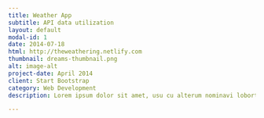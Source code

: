 ```yaml
---
title: Weather App
subtitle: API data utilization
layout: default
modal-id: 1
date: 2014-07-18
html: http://theweathering.netlify.com
thumbnail: dreams-thumbnail.png
alt: image-alt
project-date: April 2014
client: Start Bootstrap
category: Web Development
description: Lorem ipsum dolor sit amet, usu cu alterum nominavi lobortis. At duo novum diceret. Tantas apeirian vix et, usu sanctus postulant inciderint ut, populo diceret necessitatibus in vim. Cu eum dicam feugiat noluisse.

---
```

